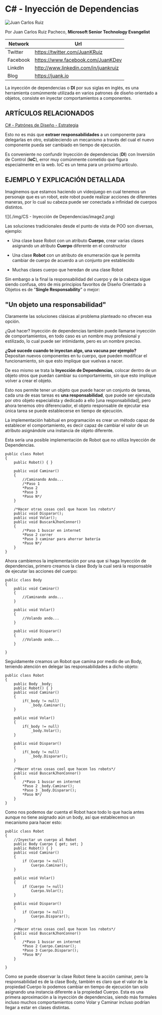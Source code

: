 <properties
	pageTitle="C# - Inyección de Dependencias"
	description="C# - Inyección de Dependencias"
	services="net-dev"
	documentationCenter=""
	authors="andygonusa"
	manager=""
	editor="andygonusa"/>

<tags
	ms.service="net-dev"
	ms.workload="CS"
	ms.tgt_pltfrm="na"
	ms.devlang="na"
	ms.topic="how-to-article"
	ms.date="05/17/2016"
	ms.author="andygonusa"/>


# C\# - Inyección de Dependencias

![Juan Carlos Ruiz ](http://gravatar.com/avatar/2c36e6ebd9b4d33c3e9a0362607b3e57?s=150)
<!-- -->

Por Juan Carlos Ruiz Pacheco, **Microsoft Senior Technology Evangelist**

  Network   | Url
  ----------|----------------------------------------
  Twitter   | https://twitter.com/JuanKRuiz
  Facebook  | https://www.facebook.com/JuanKDev
  LinkdIn   | http://www.linkedin.com/in/juankruiz
  Blog      | https://juank.io


La inyección de dependencias o **DI** por sus siglas en inglés, es una
herramienta comúnmente utilizada en varios patrones de diseño orientado
a objetos, consiste en inyectar comportamientos a componentes.

ARTÍCULOS RELACIONADOS
----------------------

[C\# - Patrónes de Diseño -
Estrategia](http://juank.io/c-patrones-diseno-estrategia/)

Esto no es más que **extraer responsabilidades** a un componente para
delegarlas en otro, estableciendo un mecanismo a través del cual el
nuevo componente pueda ser cambiado en tiempo de ejecución.

Es conveniente no confundir Inyección de dependencias (**DI**) con
Inversión de Control (**IoC**), error muy comúnmente cometido que figura
especialmente en la web. IoC es un tema para un próximo artículo.

EJEMPLO Y EXPLICACIÓN DETALLADA
-------------------------------

Imaginemos que estamos haciendo un videojuego en cual tenemos un
personaje que es un robot, este robot puede realizar acciones de
diferentes maneras, por lo cual su cabeza puede ser conectada a
infinidad de cuerpos distintos.

![](./img/CS - Inyección de Dependencias/image2.png)

Las soluciones tradicionales desde el punto de vista de POO son
diversas, ejemplo:

* Una clase base Robot con un atributo **Cuerpo**, crear varias clases
asignando un atributo **Cuerpo** diferente en el constructor

* Una clase **Robot** con un atributo de enumeración que le permita
cambiar de cuerpo de acuerdo a un conjunto pre establecido

* Muchas clases cuerpo que heredan de una clase Robot

Sin embargo a la final la responsabilidad del cuerpo y de la cabeza
sigue siendo confusa, otro de mis principios favoritos de Diseño
Orientado a Objetos es de "**Single Responsability**" o mejor:

"Un objeto una responsabilidad"
-------------------------------

Claramente las soluciones clásicas al problema planteado no ofrecen esa
opción.

¿Qué hacer? Inyección de dependencias también puede llamarse inyección
de comportamientos, en todo caso es un nombre muy profesional y
estilizado, lo cual puede ser intimidante, pero es un nombre preciso.

**¿Qué sucede cuando te inyectan algo, una vacuna por ejemplo?**
Depositan nuevos componentes en tu cuerpo, que pueden modificar el
funcionamiento, sin que esto implique que vuelvas a nacer.

De eso mismo se trata la **Inyección de Dependencias**, colocar dentro
de un objeto otros que puedan cambiar su comportamiento, sin que esto
implique volver a crear el objeto.

Esto nos permite tener un objeto que puede hacer un conjunto de tareas,
cada una de esas tareas es **una responsabilidad**, que puede ser
ejecutada por otro objeto especialista y dedicado a ello \[una
responsabilidad\], pero ahora tenemos otro diferenciador, el objeto
responsable de ejecutar esa única tarea se puede establecerse en tiempo
de ejecución.

La implementación habitual en programación es crear un método capaz de
establecer el comportamiento, es decir capaz de cambiar el valor de un
atributo asignándole una instancia de objeto diferente.

Esta sería una posible implementación de Robot que no utiliza Inyección
de Dependencias.



    public class Robot
    {
        public Robot() { }
        
        public void Caminar()
        {
            //Caminando Ando...
            /*Paso 1
            *Paso 2
            *Paso 3
            *Paso N*/
        }

        /*Hacer otras cosas cool que hacen los robots*/
        public void Disparar();
        public void Volar();
        public void BuscarAJhonConnor()
        {
            /*Paso 1 buscar en internet
            *Paso 2 correr
            *Paso 3 caminar para ahorrar batería
            *Paso N*/
        }
    }

Ahora cambiemos la implementación por una que si haga Inyección de
dependencias, primero creamos la clase Body la cual será la responsable
de ejecutar las acciones del cuerpo:



    public class Body
    {
        public void Caminar()
        {
            //Caminando ando...
        }

        public void Volar()
        {
            //Volando ando...
        }

        public void Disparar()
        {
            //Volando ando...
        }

    }

Seguidamente creamos un Robot que camina por medio de un Body, teniendo
atención en delegar las responsabilidades a dicho objeto:



    public class Robot
    {
        public Body _body;
        public Robot() { }
        public void Caminar()
        {
            if(_body != null)
                _body.Caminar();
        }

        public void Volar()
        {
            if(_body != null)
                _body.Volar();
        }

        public void Disparar()
        {
            if(_body != null)
                _body.Disparar();
        }

        /*Hacer otras cosas cool que hacen los robots*/
        public void BuscarAJhonConnor()
        {
            /*Paso 1 buscar en internet
            *Paso 2 _body.Caminar();
            *Paso 3 _body.Disparar();
            *Paso N*/
        }
    }

Como nos podemos dar cuenta el Robot hace todo lo que hacía antes aunque
no tiene asignado aún un body, así que establecemos un mecanismo para
hacer esto:


    public class Robot
    {
        //Inyectar un cuerpo al Robot
        public Body Cuerpo { get; set; }
        public Robot() { }
        public void Caminar()
        {
            if (Cuerpo != null)
                Cuerpo.Caminar();
        }

        public void Volar()
        {
            if (Cuerpo != null)
                Cuerpo.Volar();
        }

        public void Disparar()
        {
            if (Cuerpo != null)
                Cuerpo.Disparar();
        }

        /*Hacer otras cosas cool que hacen los robots*/
        public void BuscarAJhonConnor()
        {
            /*Paso 1 buscar en internet
            *Paso 2 Cuerpo.Caminar();
            *Paso 3 Cuerpo.Disparar();
            *Paso N*/
        }

    }

Como se puede observar la clase Robot tiene la acción caminar, pero la
responsabilidad es de la clase Body, también es claro que el valor de la
propiedad Cuerpo lo podemos cambiar en tiempo de ejecución tan solo
asignando una instancia diferente a la propiedad Cuerpo. Esta es una
primera aproximación a la inyección de dependencias, siendo más formales
incluso muchos comportamientos como Volar y Caminar incluso podrían
llegar a estar en clases distintas.

